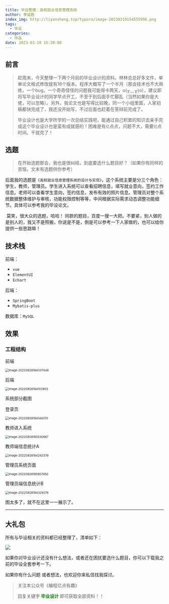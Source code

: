```yaml
---
title: 毕设整理：高校就业信息管理系统
author: 李延胜
index_img: http://liyansheng.top/typora/image-20230319154555956.png
tags:
  - 毕设
categories:
  - 作品
date: 2023-03-19 15:39:00
---
```

## 前言

> ​		趁周末，今天整理一下两个月前的毕业设计的资料。林林总总好多文件，单单论文格式修改就有16个版本。程序大概写了一个半月（那会技术也不大熟练，一个bug，一个奇奇怪怪的问题我可能得卡两天，o(╥﹏╥)o），建议即将写毕业设计的同学早点开工，不至于到后面手忙脚乱（当然如果你是大佬，可以忽略）。另外，我论文也是写得比较晚，同一个小组里面，人家初稿都快完成了，我还没开始写，不过后面也赶着在答辩前完成了。
>
> ​		毕业设计也是大学所学的一次总结实践吧，能通过自己积累的知识去亲手完成这个毕业设计也是蛮有成就感的！困难是有`亿`点点，问题不大，需要`亿`点时间。干就完了！

## 选题

> ​	在开始选题那会，我也是很纠结，到底要选什么题目好？（如果你有同样的苦恼，文末有选题供你参考）

​		后面我的选题是`《高校就业信息管理系统的设计与实现》`，这个系统主要是分三个角色：学生，教师，管理员。学生进入系统可以查看招聘信息，填写就业意向，签约工作信息。老师可以查看学生意向，签约信息，发布有效的照片信息。管理员对整个系统数据整体维护与审核，功能权限控制等等，中间根据实际需求动态调整功能细节。具体可以参考我的毕设论文。

​		莫笑，很大众的选题，哈哈！ 同款的题目，百度一搜一大把。不要紧，别人做的是别人的，我又不是照搬，你说是不是，倒是可以参考一下人家做的，也可以给你提供一些思路嘛！

## 技术栈

前端：

- `vue`
- `ElementUI` 
- `Echart` 

后端：

- `SpringBoot` 
- `Mybatis-plus` 

数据库：`MySQL` 
## 效果

### 工程结构

前端

<img src="http://liyansheng.top/typora/image-20220828184037448.png" alt="image-20220828184037448" style="zoom:67%;" />

后端

<img src="http://liyansheng.top/typora/image-20220828184102803.png" alt="image-20220828184102803" style="zoom:67%;" />

系统部分截图

登录页

<img src="http://liyansheng.top/typora/image-20220828184144070.png" alt="image-20220828184144070" style="zoom:67%;" />

教师进入系统

<img src="http://liyansheng.top/typora/image-20220828185530667.png" alt="image-20220828185530667" style="zoom:67%;" />

教师端信息统计A

<img src="http://liyansheng.top/typora/image-20220828184242376.png" alt="image-20220828184242376" style="zoom:67%;" />

管理员系统页面

<img src="http://liyansheng.top/typora/image-20220828185807450.png" alt="image-20220828185807450" style="zoom:67%;" />

管理员端信息统计B

<img src="http://liyansheng.top/typora/image-20220828184329276.png" alt="image-20220828184329276" style="zoom:67%;" />

图太多了，就不在这里一一展示了。

------



## 大礼包

所有与毕设相关的资料都已经整理了，清单如下：

![](http://liyansheng.top/typora/image-20220828190458545.png)

如果你对毕业设计还没有什么想法，或者还在困扰要选什么题目，你可以下载我之前的毕设全套参考一下。

如果你有什么问题 或者想法，也欢迎你来私信找我探讨。

> 关注本公众号《编程亿点有趣》
>
> 回复关键字   **<font color='green'>毕业设计</font>**   即可获取全部资料！！

  